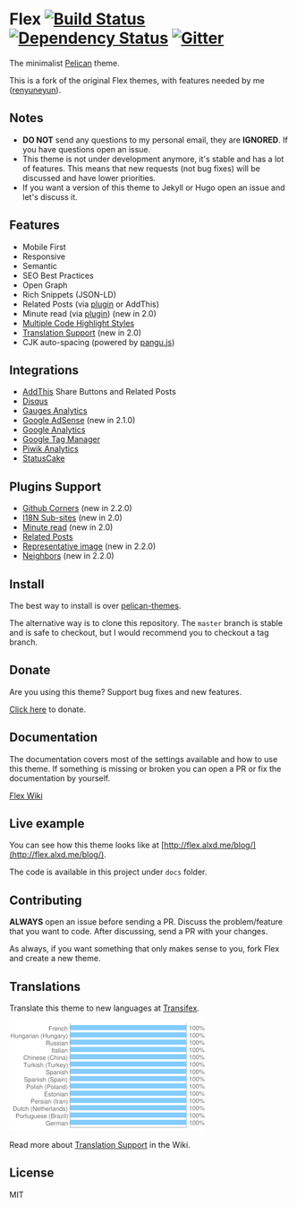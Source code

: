# Flex [![Build Status](https://travis-ci.org/alexandrevicenzi/Flex.svg?branch=master)](https://travis-ci.org/alexandrevicenzi/Flex) [![Dependency Status](https://david-dm.org/alexandrevicenzi/Flex.svg)](https://david-dm.org/alexandrevicenzi/Flex) [![Gitter](https://badges.gitter.im/Join%20Chat.svg)](https://gitter.im/alexandre-vicenzi/flex?utm_source=badge&utm_medium=badge&utm_campaign=pr-badge)

The minimalist [Pelican](http://blog.getpelican.com/) theme.

This is a fork of the original Flex themes, with features needed by me ([renyuneyun](https://github.com/renyuneyun)).

## Notes

- **DO NOT** send any questions to my personal email, they are **IGNORED**. If you have questions open an issue.
- This theme is not under development anymore, it's stable and has a lot of features. This means that new requests (not bug fixes) will be discussed and have lower priorities.
- If you want a version of this theme to Jekyll or Hugo open an issue and let's discuss it.

## Features

- Mobile First
- Responsive
- Semantic
- SEO Best Practices
- Open Graph
- Rich Snippets (JSON-LD)
- Related Posts (via [plugin](https://github.com/getpelican/pelican-plugins/tree/master/related_posts) or AddThis)
- Minute read (via [plugin](https://github.com/getpelican/pelican-plugins/tree/master/post_stats)) (new in 2.0)
- [Multiple Code Highlight Styles](https://github.com/alexandrevicenzi/Flex/wiki/Code-Highlight)
- [Translation Support](https://github.com/alexandrevicenzi/Flex/wiki/Translations) (new in 2.0)
- CJK auto-spacing (powered by [pangu.js](https://github.com/vinta/pangu.js))

## Integrations

- [AddThis](http://www.addthis.com/) Share Buttons and Related Posts
- [Disqus](https://disqus.com/)
- [Gauges Analytics](http://get.gaug.es/)
- [Google AdSense](https://www.google.com.br/adsense/start/) (new in 2.1.0)
- [Google Analytics](https://www.google.com/analytics/web/)
- [Google Tag Manager](https://www.google.com/tagmanager/)
- [Piwik Analytics](http://piwik.org/)
- [StatusCake](https://www.statuscake.com/)

## Plugins Support

- [Github Corners](https://github.com/tholman/github-corners) (new in 2.2.0)
- [I18N Sub-sites](https://github.com/getpelican/pelican-plugins/tree/master/i18n_subsites) (new in 2.0)
- [Minute read](https://github.com/getpelican/pelican-plugins/tree/master/post_stats) (new in 2.0)
- [Related Posts](https://github.com/getpelican/pelican-plugins/tree/master/related_posts)
- [Representative image](https://github.com/getpelican/pelican-plugins/tree/master/representative_image) (new in 2.2.0)
- [Neighbors](https://github.com/getpelican/pelican-plugins/tree/master/neighbors) (new in 2.2.0)

## Install

The best way to install is over [pelican-themes](https://github.com/getpelican/pelican-themes).

The alternative way is to clone this repository. The `master` branch is stable and is safe to checkout, but I would recommend you to checkout a tag branch.

## Donate

Are you using this theme? Support bug fixes and new features.

[Click here](https://www.alexandrevicenzi.com/donate) to donate.

## Documentation

The documentation covers most of the settings available and how to use this theme.
If something is missing or broken you can open a PR or fix the documentation by yourself.

[Flex Wiki](https://github.com/alexandrevicenzi/Flex/wiki)

## Live example

You can see how this theme looks like at [http://flex.alxd.me/blog/](http://flex.alxd.me/blog/).

The code is available in this project under `docs` folder.

## Contributing

**ALWAYS** open an issue before sending a PR.
Discuss the problem/feature that you want to code.
After discussing, send a PR with your changes.

As always, if you want something that only makes sense to you, fork Flex and create a new theme.

## Translations

Translate this theme to new languages at [Transifex](https://www.transifex.com/alexandrevicenzi/flex-pelican/).

![Translations](https://github.com/alexandrevicenzi/Flex/blob/master/translations/translation_chart.png)

Read more about [Translation Support](https://github.com/alexandrevicenzi/Flex/wiki/Translations) in the Wiki.

## License

MIT

